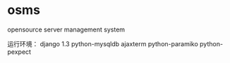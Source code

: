 osms
====

opensource server management system

运行环境：
django 1.3
python-mysqldb
ajaxterm
python-paramiko
python-pexpect
